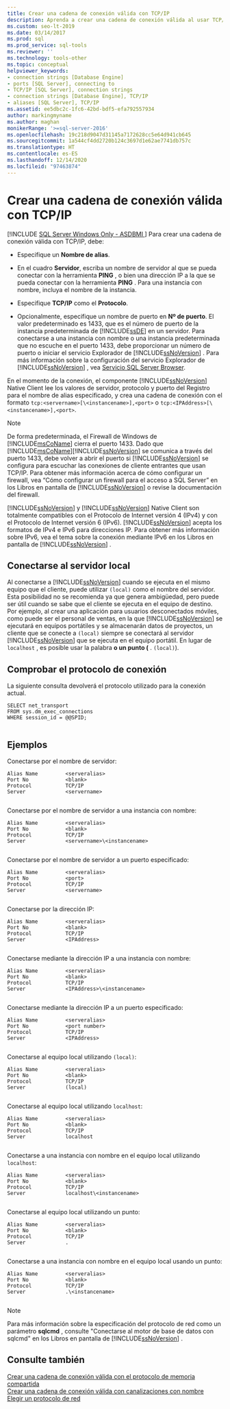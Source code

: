 ```yaml
---
title: Crear una cadena de conexión válida con TCP/IP
description: Aprenda a crear una cadena de conexión válida al usar TCP/IP para conectarse a una instancia de SQL Server. Vea ejemplos de cadenas válidas.
ms.custom: seo-lt-2019
ms.date: 03/14/2017
ms.prod: sql
ms.prod_service: sql-tools
ms.reviewer: ''
ms.technology: tools-other
ms.topic: conceptual
helpviewer_keywords:
- connection strings [Database Engine]
- ports [SQL Server], connecting to
- TCP/IP [SQL Server], connection strings
- connection strings [Database Engine], TCP/IP
- aliases [SQL Server], TCP/IP
ms.assetid: ee5dbc2c-1fc6-42bd-bdf5-efa792557934
author: markingmyname
ms.author: maghan
monikerRange: '>=sql-server-2016'
ms.openlocfilehash: 19c218d9047d31145a7172628cc5e64d941cb645
ms.sourcegitcommit: 1a544cf4dd2720b124c3697d1e62ae7741db757c
ms.translationtype: HT
ms.contentlocale: es-ES
ms.lasthandoff: 12/14/2020
ms.locfileid: "97463874"
---
```

# <a name="creating-a-valid-connection-string-using-tcp-ip"></a>Crear una cadena de conexión válida con TCP/IP
[!INCLUDE [SQL Server Windows Only - ASDBMI ](../../includes/applies-to-version/sql-windows-only-asdbmi.md)]
  Para crear una cadena de conexión válida con TCP/IP, debe:  
  
-   Especifique un **Nombre de alias**.  
  
-   En el cuadro **Servidor**, escriba un nombre de servidor al que se pueda conectar con la herramienta **PING** , o bien una dirección IP a la que se pueda conectar con la herramienta **PING** . Para una instancia con nombre, incluya el nombre de la instancia.  
  
-   Especifique **TCP/IP** como el **Protocolo**.  
  
-   Opcionalmente, especifique un nombre de puerto en **Nº de puerto**. El valor predeterminado es 1433, que es el número de puerto de la instancia predeterminada de [!INCLUDE[ssDE](../../includes/ssde-md.md)] en un servidor. Para conectarse a una instancia con nombre o una instancia predeterminada que no escuche en el puerto 1433, debe proporcionar un número de puerto o iniciar el servicio Explorador de [!INCLUDE[ssNoVersion](../../includes/ssnoversion-md.md)] . Para más información sobre la configuración del servicio Explorador de [!INCLUDE[ssNoVersion](../../includes/ssnoversion-md.md)] , vea [Servicio SQL Server Browser](../../tools/configuration-manager/sql-server-browser-service.md).  
  
 En el momento de la conexión, el componente [!INCLUDE[ssNoVersion](../../includes/ssnoversion-md.md)] Native Client lee los valores de servidor, protocolo y puerto del Registro para el nombre de alias especificado, y crea una cadena de conexión con el formato `tcp:<servername>[\<instancename>],<port>` o `tcp:<IPAddress>[\<instancename>],<port>`.  
  
> [!NOTE]
>  De forma predeterminada, el Firewall de Windows de [!INCLUDE[msCoName](../../includes/msconame-md.md)] cierra el puerto 1433. Dado que [!INCLUDE[msCoName](../../includes/msconame-md.md)][!INCLUDE[ssNoVersion](../../includes/ssnoversion-md.md)] se comunica a través del puerto 1433, debe volver a abrir el puerto si [!INCLUDE[ssNoVersion](../../includes/ssnoversion-md.md)] se configura para escuchar las conexiones de cliente entrantes que usan TCP/IP. Para obtener más información acerca de cómo configurar un firewall, vea “Cómo configurar un firewall para el acceso a SQL Server” en los Libros en pantalla de [!INCLUDE[ssNoVersion](../../includes/ssnoversion-md.md)] o revise la documentación del firewall.  
  
 [!INCLUDE[ssNoVersion](../../includes/ssnoversion-md.md)] y [!INCLUDE[ssNoVersion](../../includes/ssnoversion-md.md)] Native Client son totalmente compatibles con el Protocolo de Internet versión 4 (IPv4) y con el Protocolo de Internet versión 6 (IPv6). [!INCLUDE[ssNoVersion](../../includes/ssnoversion-md.md)] acepta los formatos de IPv4 e IPv6 para direcciones IP. Para obtener más información sobre IPv6, vea el tema sobre la conexión mediante IPv6 en los Libros en pantalla de [!INCLUDE[ssNoVersion](../../includes/ssnoversion-md.md)] .  
  
## <a name="connecting-to-the-local-server"></a>Conectarse al servidor local  
 Al conectarse a [!INCLUDE[ssNoVersion](../../includes/ssnoversion-md.md)] cuando se ejecuta en el mismo equipo que el cliente, puede utilizar `(local)` como el nombre del servidor. Esta posibilidad no se recomienda ya que genera ambigüedad, pero puede ser útil cuando se sabe que el cliente se ejecuta en el equipo de destino. Por ejemplo, al crear una aplicación para usuarios desconectados móviles, como puede ser el personal de ventas, en la que [!INCLUDE[ssNoVersion](../../includes/ssnoversion-md.md)] se ejecutará en equipos portátiles y se almacenarán datos de proyectos, un cliente que se conecte a `(local)` siempre se conectará al servidor [!INCLUDE[ssNoVersion](../../includes/ssnoversion-md.md)] que se ejecuta en el equipo portátil. En lugar de `localhost` , es posible usar la palabra **o un punto (** . `(local)`).  
  
## <a name="verifying-your-connection-protocol"></a>Comprobar el protocolo de conexión  
 La siguiente consulta devolverá el protocolo utilizado para la conexión actual.  
  
```  
SELECT net_transport   
FROM sys.dm_exec_connections   
WHERE session_id = @@SPID;  
  
```  
  
## <a name="examples"></a>Ejemplos  
 Conectarse por el nombre de servidor:  
  
```  
Alias Name         <serveralias>  
Port No            <blank>  
Protocol           TCP/IP  
Server             <servername>  
  
```  
  
 Conectarse por el nombre de servidor a una instancia con nombre:  
  
```  
Alias Name         <serveralias>  
Port No            <blank>  
Protocol           TCP/IP  
Server             <servername>\<instancename>  
  
```  
  
 Conectarse por el nombre de servidor a un puerto especificado:  
  
```  
Alias Name         <serveralias>  
Port No            <port>  
Protocol           TCP/IP  
Server             <servername>  
  
```  
  
 Conectarse por la dirección IP:  
  
```  
Alias Name         <serveralias>  
Port No            <blank>  
Protocol           TCP/IP  
Server             <IPAddress>  
  
```  
  
 Conectarse mediante la dirección IP a una instancia con nombre:  
  
```  
Alias Name         <serveralias>  
Port No            <blank>  
Protocol           TCP/IP  
Server             <IPAddress>\<instancename>  
  
```  
  
 Conectarse mediante la dirección IP a un puerto especificado:  
  
```  
Alias Name         <serveralias>  
Port No            <port number>  
Protocol           TCP/IP  
Server             <IPAddress>  
  
```  
  
 Conectarse al equipo local utilizando `(local)`:  
  
```  
Alias Name         <serveralias>  
Port No            <blank>  
Protocol           TCP/IP  
Server             (local)  
  
```  
  
 Conectarse al equipo local utilizando `localhost`:  
  
```  
Alias Name         <serveralias>  
Port No            <blank>  
Protocol           TCP/IP  
Server             localhost  
  
```  
  
 Conectarse a una instancia con nombre en el equipo local utilizando `localhost`:  
  
```  
Alias Name         <serveralias>  
Port No            <blank>  
Protocol           TCP/IP  
Server             localhost\<instancename>  
  
```  
  
 Conectarse al equipo local utilizando un punto:  
  
```  
Alias Name         <serveralias>  
Port No            <blank>  
Protocol           TCP/IP  
Server             .  
  
```  
  
 Conectarse a una instancia con nombre en el equipo local usando un punto:  
  
```  
Alias Name         <serveralias>  
Port No            <blank>  
Protocol           TCP/IP  
Server             .\<instancename>  
  
```  
  
> [!NOTE]  
>   Para más información sobre la especificación del protocolo de red como un parámetro **sqlcmd** , consulte "Conectarse al motor de base de datos con sqlcmd" en los Libros en pantalla de [!INCLUDE[ssNoVersion](../../includes/ssnoversion-md.md)] .  
  
## <a name="see-also"></a>Consulte también  
 [Crear una cadena de conexión válida con el protocolo de memoria compartida](../../tools/configuration-manager/creating-a-valid-connection-string-using-shared-memory-protocol.md)   
 [Crear una cadena de conexión válida con canalizaciones con nombre](/previous-versions/sql/sql-server-2016/ms189307(v=sql.130))   
 [Elegir un protocolo de red](/previous-versions/sql/sql-server-2016/ms187892(v=sql.130))  
  
